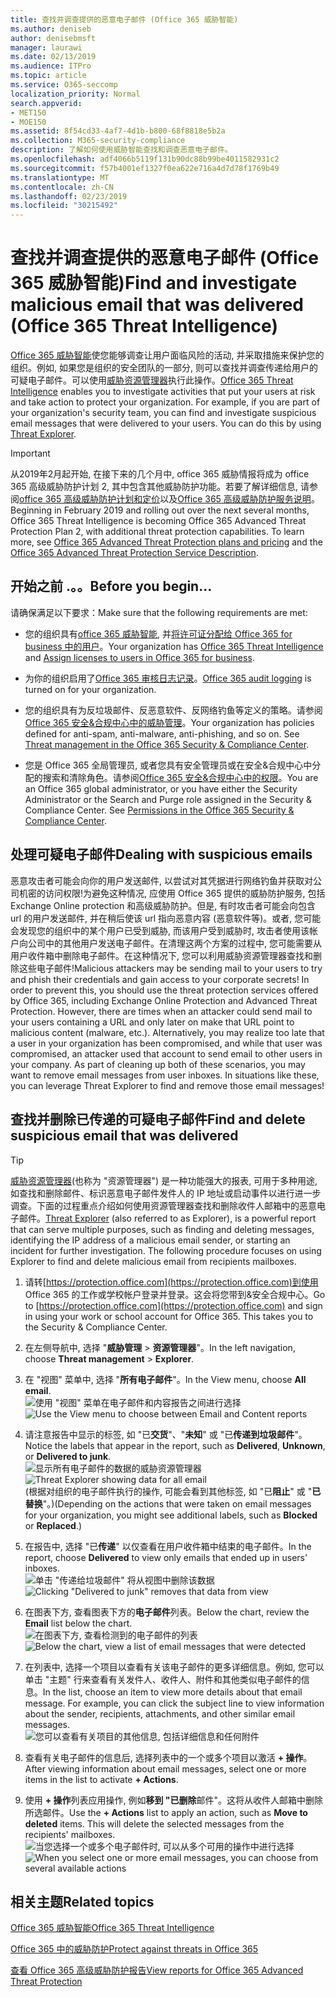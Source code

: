 ```yaml
---
title: 查找并调查提供的恶意电子邮件 (Office 365 威胁智能)
ms.author: deniseb
author: denisebmsft
manager: laurawi
ms.date: 02/13/2019
ms.audience: ITPro
ms.topic: article
ms.service: O365-seccomp
localization_priority: Normal
search.appverid:
- MET150
- MOE150
ms.assetid: 8f54cd33-4af7-4d1b-b800-68f8818e5b2a
ms.collection: M365-security-compliance
description: 了解如何使用威胁智能查找和调查恶意电子邮件。
ms.openlocfilehash: adf4066b5119f131b90dc88b99be4011582931c2
ms.sourcegitcommit: f57b4001ef1327f0ea622e716a4d7d78f1769b49
ms.translationtype: MT
ms.contentlocale: zh-CN
ms.lasthandoff: 02/23/2019
ms.locfileid: "30215492"
---
```

# <a name="find-and-investigate-malicious-email-that-was-delivered-office-365-threat-intelligence"></a><span data-ttu-id="1af7e-103">查找并调查提供的恶意电子邮件 (Office 365 威胁智能)</span><span class="sxs-lookup"><span data-stu-id="1af7e-103">Find and investigate malicious email that was delivered (Office 365 Threat Intelligence)</span></span>

<span data-ttu-id="1af7e-p101">[Office 365 威胁智能](office-365-ti.md)使您能够调查让用户面临风险的活动, 并采取措施来保护您的组织。例如, 如果您是组织的安全团队的一部分, 则可以查找并调查传递给用户的可疑电子邮件。可以使用[威胁资源管理器](get-started-with-ti.md#threat-explorer)执行此操作。</span><span class="sxs-lookup"><span data-stu-id="1af7e-p101">[Office 365 Threat Intelligence](office-365-ti.md) enables you to investigate activities that put your users at risk and take action to protect your organization. For example, if you are part of your organization's security team, you can find and investigate suspicious email messages that were delivered to your users. You can do this by using [Threat Explorer](get-started-with-ti.md#threat-explorer).</span></span>
  
> [!IMPORTANT]
> <span data-ttu-id="1af7e-p102">从2019年2月起开始, 在接下来的几个月中, office 365 威胁情报将成为 office 365 高级威胁防护计划 2, 其中包含其他威胁防护功能。若要了解详细信息, 请参阅[office 365 高级威胁防护计划和定价](https://products.office.com/exchange/advance-threat-protection)以及[Office 365 高级威胁防护服务说明](https://docs.microsoft.com/office365/servicedescriptions/office-365-advanced-threat-protection-service-description)。</span><span class="sxs-lookup"><span data-stu-id="1af7e-p102">Beginning in February 2019 and rolling out over the next several months, Office 365 Threat Intelligence is becoming Office 365 Advanced Threat Protection Plan 2, with additional threat protection capabilities. To learn more, see [Office 365 Advanced Threat Protection plans and pricing](https://products.office.com/exchange/advance-threat-protection) and the [Office 365 Advanced Threat Protection Service Description](https://docs.microsoft.com/office365/servicedescriptions/office-365-advanced-threat-protection-service-description).</span></span>
  
## <a name="before-you-begin"></a><span data-ttu-id="1af7e-109">开始之前 .。。</span><span class="sxs-lookup"><span data-stu-id="1af7e-109">Before you begin...</span></span>

<span data-ttu-id="1af7e-110">请确保满足以下要求：</span><span class="sxs-lookup"><span data-stu-id="1af7e-110">Make sure that the following requirements are met:</span></span>
  
- <span data-ttu-id="1af7e-111">您的组织具有[office 365 威胁智能](office-365-ti.md), 并[将许可证分配给 Office 365 for business 中的用户](https://support.office.com/article/997596b5-4173-4627-b915-36abac6786dc)。</span><span class="sxs-lookup"><span data-stu-id="1af7e-111">Your organization has [Office 365 Threat Intelligence](office-365-ti.md) and [Assign licenses to users in Office 365 for business](https://support.office.com/article/997596b5-4173-4627-b915-36abac6786dc).</span></span>
    
- <span data-ttu-id="1af7e-112">为你的组织启用了[Office 365 审核日志记录](turn-audit-log-search-on-or-off.md)。</span><span class="sxs-lookup"><span data-stu-id="1af7e-112">[Office 365 audit logging](turn-audit-log-search-on-or-off.md) is turned on for your organization.</span></span> 
    
- <span data-ttu-id="1af7e-p103">您的组织具有为反垃圾邮件、反恶意软件、反网络钓鱼等定义的策略。请参阅[Office 365 安全&amp;合规中心中的威胁管理](threat-management.md)。</span><span class="sxs-lookup"><span data-stu-id="1af7e-p103">Your organization has policies defined for anti-spam, anti-malware, anti-phishing, and so on. See [Threat management in the Office 365 Security &amp; Compliance Center](threat-management.md).</span></span>
    
- <span data-ttu-id="1af7e-p104">您是 Office 365 全局管理员, 或者您具有安全管理员或在安全&amp;合规中心中分配的搜索和清除角色。请参阅[Office 365 安全&amp;合规中心中的权限](permissions-in-the-security-and-compliance-center.md)。</span><span class="sxs-lookup"><span data-stu-id="1af7e-p104">You are an Office 365 global administrator, or you have either the Security Administrator or the Search and Purge role assigned in the Security &amp; Compliance Center. See [Permissions in the Office 365 Security &amp; Compliance Center](permissions-in-the-security-and-compliance-center.md).</span></span>
    
## <a name="dealing-with-suspicious-emails"></a><span data-ttu-id="1af7e-117">处理可疑电子邮件</span><span class="sxs-lookup"><span data-stu-id="1af7e-117">Dealing with suspicious emails</span></span>

<span data-ttu-id="1af7e-p105">恶意攻击者可能会向你的用户发送邮件, 以尝试对其凭据进行网络钓鱼并获取对公司机密的访问权限!为避免这种情况, 应使用 Office 365 提供的威胁防护服务, 包括 Exchange Online protection 和高级威胁防护。但是, 有时攻击者可能会向包含 url 的用户发送邮件, 并在稍后使该 url 指向恶意内容 (恶意软件等)。或者, 您可能会发现您的组织中的某个用户已受到威胁, 而该用户受到威胁时, 攻击者使用该帐户向公司中的其他用户发送电子邮件。在清理这两个方案的过程中, 您可能需要从用户收件箱中删除电子邮件。在这种情况下, 您可以利用威胁资源管理器查找和删除这些电子邮件!</span><span class="sxs-lookup"><span data-stu-id="1af7e-p105">Malicious attackers may be sending mail to your users to try and phish their credentials and gain access to your corporate secrets! In order to prevent this, you should use the threat protection services offered by Office 365, including Exchange Online Protection and Advanced Threat Protection. However, there are times when an attacker could send mail to your users containing a URL and only later on make that URL point to malicious content (malware, etc.). Alternatively, you may realize too late that a user in your organization has been compromised, and while that user was compromised, an attacker used that account to send email to other users in your company. As part of cleaning up both of these scenarios, you may want to remove email messages from user inboxes. In situations like these, you can leverage Threat Explorer to find and remove those email messages!</span></span>
  
## <a name="find-and-delete-suspicious-email-that-was-delivered"></a><span data-ttu-id="1af7e-124">查找并删除已传递的可疑电子邮件</span><span class="sxs-lookup"><span data-stu-id="1af7e-124">Find and delete suspicious email that was delivered</span></span>

> [!TIP]
> <span data-ttu-id="1af7e-p106">[威胁资源管理器](get-started-with-ti.md#threat-explorer)(也称为 "资源管理器") 是一种功能强大的报表, 可用于多种用途, 如查找和删除邮件、标识恶意电子邮件发件人的 IP 地址或启动事件以进行进一步调查。下面的过程重点介绍如何使用资源管理器查找和删除收件人邮箱中的恶意电子邮件。</span><span class="sxs-lookup"><span data-stu-id="1af7e-p106">[Threat Explorer](get-started-with-ti.md#threat-explorer) (also referred to as Explorer), is a powerful report that can serve multiple purposes, such as finding and deleting messages, identifying the IP address of a malicious email sender, or starting an incident for further investigation. The following procedure focuses on using Explorer to find and delete malicious email from recipients mailboxes.</span></span> 
  
1. <span data-ttu-id="1af7e-p107">请转[https://protection.office.com](https://protection.office.com)到使用 Office 365 的工作或学校帐户登录并登录。这会将您带到&amp;安全合规中心。</span><span class="sxs-lookup"><span data-stu-id="1af7e-p107">Go to [https://protection.office.com](https://protection.office.com) and sign in using your work or school account for Office 365. This takes you to the Security &amp; Compliance Center.</span></span> 
    
2. <span data-ttu-id="1af7e-129">在左侧导航中, 选择 "**威胁管理** \> **资源管理器**"。</span><span class="sxs-lookup"><span data-stu-id="1af7e-129">In the left navigation, choose **Threat management** \> **Explorer**.</span></span>
    
3. <span data-ttu-id="1af7e-130">在 "视图" 菜单中, 选择 "**所有电子邮件**"。</span><span class="sxs-lookup"><span data-stu-id="1af7e-130">In the View menu, choose **All email**.</span></span><br/><span data-ttu-id="1af7e-131">![使用 "视图" 菜单在电子邮件和内容报告之间进行选择](media/d39013ff-93b6-42f6-bee5-628895c251c2.png)</span><span class="sxs-lookup"><span data-stu-id="1af7e-131">![Use the View menu to choose between Email and Content reports](media/d39013ff-93b6-42f6-bee5-628895c251c2.png)</span></span>
  
4. <span data-ttu-id="1af7e-132">请注意报告中显示的标签, 如 "已**交货**"、"**未知**" 或 "已**传递到垃圾邮件**"。</span><span class="sxs-lookup"><span data-stu-id="1af7e-132">Notice the labels that appear in the report, such as **Delivered**, **Unknown**, or **Delivered to junk**.</span></span><br/><span data-ttu-id="1af7e-133">![显示所有电子邮件的数据的威胁资源管理器](media/208826ed-a85e-446f-b276-b5fdc312fbcb.png)</span><span class="sxs-lookup"><span data-stu-id="1af7e-133">![Threat Explorer showing data for all email](media/208826ed-a85e-446f-b276-b5fdc312fbcb.png)</span></span><br/><span data-ttu-id="1af7e-134">(根据对组织的电子邮件执行的操作, 可能会看到其他标签, 如 "已**阻止**" 或 "**已替换**"。)</span><span class="sxs-lookup"><span data-stu-id="1af7e-134">(Depending on the actions that were taken on email messages for your organization, you might see additional labels, such as **Blocked** or **Replaced**.)</span></span>
    
5. <span data-ttu-id="1af7e-135">在报告中, 选择 "已**传递**" 以仅查看在用户收件箱中结束的电子邮件。</span><span class="sxs-lookup"><span data-stu-id="1af7e-135">In the report, choose **Delivered** to view only emails that ended up in users' inboxes.</span></span><br/><span data-ttu-id="1af7e-136">![单击 "传递给垃圾邮件" 将从视图中删除该数据](media/e6fb2e47-461e-4f6f-8c65-c331bd858758.png)</span><span class="sxs-lookup"><span data-stu-id="1af7e-136">![Clicking "Delivered to junk" removes that data from view](media/e6fb2e47-461e-4f6f-8c65-c331bd858758.png)</span></span>
  
6. <span data-ttu-id="1af7e-137">在图表下方, 查看图表下方的**电子邮件**列表。</span><span class="sxs-lookup"><span data-stu-id="1af7e-137">Below the chart, review the **Email** list below the chart.</span></span><br/><span data-ttu-id="1af7e-138">![在图表下方, 查看检测到的电子邮件的列表](media/dfb60590-1236-499d-97da-86c68621e2bc.png)</span><span class="sxs-lookup"><span data-stu-id="1af7e-138">![Below the chart, view a list of email messages that were detected](media/dfb60590-1236-499d-97da-86c68621e2bc.png)</span></span>
  
7. <span data-ttu-id="1af7e-p108">在列表中, 选择一个项目以查看有关该电子邮件的更多详细信息。例如, 您可以单击 "主题" 行来查看有关发件人、收件人、附件和其他类似电子邮件的信息。</span><span class="sxs-lookup"><span data-stu-id="1af7e-p108">In the list, choose an item to view more details about that email message. For example, you can click the subject line to view information about the sender, recipients, attachments, and other similar email messages.</span></span><br/>![您可以查看有关项目的其他信息, 包括详细信息和任何附件](media/5a5707c3-d62a-4610-ae7b-900fff8708b2.png)
  
8. <span data-ttu-id="1af7e-142">查看有关电子邮件的信息后, 选择列表中的一个或多个项目以激活 **+ 操作**。</span><span class="sxs-lookup"><span data-stu-id="1af7e-142">After viewing information about email messages, select one or more items in the list to activate **+ Actions**.</span></span>
    
9. <span data-ttu-id="1af7e-p109">使用 **+ 操作**列表应用操作, 例如**移到 "已删除**邮件"。这将从收件人邮箱中删除所选邮件。</span><span class="sxs-lookup"><span data-stu-id="1af7e-p109">Use the **+ Actions** list to apply an action, such as **Move to deleted** items. This will delete the selected messages from the recipients' mailboxes.</span></span><br/><span data-ttu-id="1af7e-145">![当您选择一个或多个电子邮件时, 可以从多个可用的操作中进行选择](media/ef12e10c-60a7-4f66-8f76-68d77ae26de1.png)</span><span class="sxs-lookup"><span data-stu-id="1af7e-145">![When you select one or more email messages, you can choose from several available actions](media/ef12e10c-60a7-4f66-8f76-68d77ae26de1.png)</span></span>
  
## <a name="related-topics"></a><span data-ttu-id="1af7e-146">相关主题</span><span class="sxs-lookup"><span data-stu-id="1af7e-146">Related topics</span></span>

[<span data-ttu-id="1af7e-147">Office 365 威胁智能</span><span class="sxs-lookup"><span data-stu-id="1af7e-147">Office 365 Threat Intelligence</span></span>](office-365-ti.md)
  
[<span data-ttu-id="1af7e-148">Office 365 中的威胁防护</span><span class="sxs-lookup"><span data-stu-id="1af7e-148">Protect against threats in Office 365</span></span>](protect-against-threats.md)
  
[<span data-ttu-id="1af7e-149">查看 Office 365 高级威胁防护报告</span><span class="sxs-lookup"><span data-stu-id="1af7e-149">View reports for Office 365 Advanced Threat Protection</span></span>](view-reports-for-atp.md)
  


